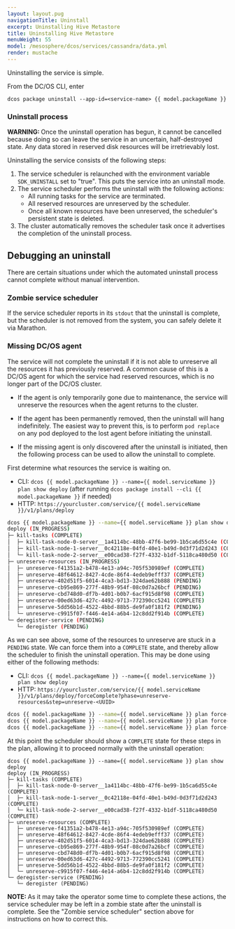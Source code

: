 ```yaml
---
layout: layout.pug
navigationTitle: Uninstall
excerpt: Uninstalling Hive Metastore
title: Uninstalling Hive Metastore
menuWeight: 55
model: /mesosphere/dcos/services/cassandra/data.yml
render: mustache
---
```


Uninstalling the service is simple.

From the DC/OS CLI, enter 

```
dcos package uninstall --app-id=<service-name> {{ model.packageName }}
```

### Uninstall process

<p class="message--warning"><strong>WARNING: </strong>Once the uninstall operation has begun, it cannot be cancelled because doing so can leave the service in an uncertain, half-destroyed state. Any data stored in reserved disk resources will be irretrievably lost.</p>

Uninstalling the service consists of the following steps:

1. The service scheduler is relaunched with the environment variable `SDK_UNINSTALL` set to "true". This puts the service into an uninstall mode.
1. The service scheduler performs the uninstall with the following actions:
    - All running tasks for the service are terminated.
    - All reserved resources are unreserved by the scheduler.
    - Once all known resources have been unreserved, the scheduler's persistent state is deleted.
1. The cluster automatically removes the scheduler task once it advertises the completion of the uninstall process.

## Debugging an uninstall

There are certain situations under which the automated uninstall process cannot complete without manual intervention.

### <a name="zombie-service-scheduler"></a>Zombie service scheduler

If the service scheduler reports in its `stdout` that the uninstall is complete, but the scheduler is not removed from the system, you can safely delete it via Marathon.

### Missing DC/OS agent

The service will not complete the uninstall if it is not able to unreserve all the resources it has previously reserved. A common cause of this is a DC/OS agent for which the service had reserved resources, which is no longer part of the DC/OS cluster.

- If the agent is only temporarily gone due to maintenance, the service will unreserve the resources when the agent returns to the cluster.

- If the agent has been permanently removed, then the uninstall will hang indefinitely. The easiest way to prevent this, is to perform `pod replace` on any pod deployed to the lost agent before initiating the uninstall.

- If the missing agent is only discovered after the uninstall is initiated, then the following process can be used to allow the uninstall to complete.

First determine what resources the service is waiting on.

- CLI: `dcos {{ model.packageName }} --name={{ model.serviceName }} plan show deploy` (after running `dcos package install --cli {{ model.packageName }}` if needed)
- HTTP: `https://yourcluster.com/service/{{ model.serviceName }}/v1/plans/deploy`

```bash
dcos {{ model.packageName }} --name={{ model.serviceName }} plan show deploy
deploy (IN_PROGRESS)
├─ kill-tasks (COMPLETE)
│  ├─ kill-task-node-0-server__1a4114bc-48bb-47f6-be99-1b5ca6d55c4e (COMPLETE)
│  ├─ kill-task-node-1-server__0c42118e-04fd-40e1-b49d-0d3f71d2d243 (COMPLETE)
│  └─ kill-task-node-2-server__e00cad38-f27f-4332-b1df-5118ca480d50 (COMPLETE)
├─ unreserve-resources (IN_PROGRESS)
│  ├─ unreserve-f41351a2-b478-4e13-a94c-705f530989ef (COMPLETE)
│  ├─ unreserve-48f64612-8427-4cde-86f4-4edeb9efff37 (COMPLETE)
│  ├─ unreserve-402d51f5-6014-4ca3-bd13-324dae62b888 (PENDING)
│  ├─ unreserve-cb95e869-277f-48b9-954f-08c0d7a26bcf (PENDING)
│  ├─ unreserve-cbd748d0-df7b-4d01-b0b7-6acf915d8f98 (COMPLETE)
│  ├─ unreserve-00ed63d6-427c-4492-9713-772390cc5241 (COMPLETE)
│  ├─ unreserve-5dd56b1d-4522-4bbd-88b5-de9fa0f181f2 (PENDING)
│  └─ unreserve-c9915f07-f446-4e14-a6b4-12c8dd2f914b (COMPLETE)
└─ deregister-service (PENDING)
   └─ deregister (PENDING)
```

As we can see above, some of the resources to unreserve are stuck in a `PENDING` state. We can force them into a `COMPLETE` state, and thereby allow the scheduler to finish the uninstall operation. This may be done using either of the following methods:
- CLI: `dcos {{ model.packageName }} --name={{ model.serviceName }} plan show deploy`
- HTTP: `https://yourcluster.com/service/{{ model.serviceName }}/v1/plans/deploy/forceComplete?phase=unreserve-resources&step=unreserve-<UUID>`

```bash
dcos {{ model.packageName }} --name={{ model.serviceName }} plan force-complete deploy unreserve-resources unreserve-402d51f5-6014-4ca3-bd13-324dae62b888
dcos {{ model.packageName }} --name={{ model.serviceName }} plan force-complete deploy unreserve-resources unreserve-cb95e869-277f-48b9-954f-08c0d7a26bcf
dcos {{ model.packageName }} --name={{ model.serviceName }} plan force-complete deploy unreserve-resources unreserve-5dd56b1d-4522-4bbd-88b5-de9fa0f181f2
```

At this point the scheduler should show a `COMPLETE` state for these steps in the plan, allowing it to proceed normally with the uninstall operation:

```
dcos {{ model.packageName }} --name={{ model.serviceName }} plan show deploy
deploy (IN_PROGRESS)
├─ kill-tasks (COMPLETE)
│  ├─ kill-task-node-0-server__1a4114bc-48bb-47f6-be99-1b5ca6d55c4e (COMPLETE)
│  ├─ kill-task-node-1-server__0c42118e-04fd-40e1-b49d-0d3f71d2d243 (COMPLETE)
│  └─ kill-task-node-2-server__e00cad38-f27f-4332-b1df-5118ca480d50 (COMPLETE)
├─ unreserve-resources (COMPLETE)
│  ├─ unreserve-f41351a2-b478-4e13-a94c-705f530989ef (COMPLETE)
│  ├─ unreserve-48f64612-8427-4cde-86f4-4edeb9efff37 (COMPLETE)
│  ├─ unreserve-402d51f5-6014-4ca3-bd13-324dae62b888 (COMPLETE)
│  ├─ unreserve-cb95e869-277f-48b9-954f-08c0d7a26bcf (COMPLETE)
│  ├─ unreserve-cbd748d0-df7b-4d01-b0b7-6acf915d8f98 (COMPLETE)
│  ├─ unreserve-00ed63d6-427c-4492-9713-772390cc5241 (COMPLETE)
│  ├─ unreserve-5dd56b1d-4522-4bbd-88b5-de9fa0f181f2 (COMPLETE)
│  └─ unreserve-c9915f07-f446-4e14-a6b4-12c8dd2f914b (COMPLETE)
└─ deregister-service (PENDING)
   └─ deregister (PENDING)
```

<p class="message--note"><strong>NOTE: </strong>As it may take the operator some time to complete these actions, the service scheduler may be left in a zombie state after the uninstall is complete.
See the "Zombie service scheduler" section above for instructions on how to correct this.</p>
